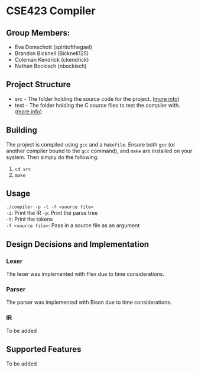 # CSE423 Compiler
## Group Members:
* Eva Domschott (spiritofthegael)
* Brandon Bicknell (Bicknell125)
* Coleman Kendrick (ckendrick)
* Nathan Bockisch (nbockisch)

## Project Structure
* src - The folder holding the source code for the project. ([more info](docs/src.md))
* test - The folder holding the C source files to test the compiler with. ([more info](docs/test.md))

## Building
The project is compiled using `gcc` and a `Makefile`. Ensure both `gcc` (or another compiler bound to the `gcc` command), and `make` are installed on your system. Then simply do the following:
1. `cd src`
2. `make`

## Usage
`./compiler -p -t -f <source file>`  
`-i`: Print the IR
`-p`: Print the parse tree  
`-t`: Print the tokens  
`-f <source file>`: Pass in a source file as an argument  

## Design Decisions and Implementation
### Lexer
The lexer was implemented with Flex due to time considerations.

### Parser
The parser was implemented with Bison due to time considerations.

### IR
To be added

## Supported Features
To be added
